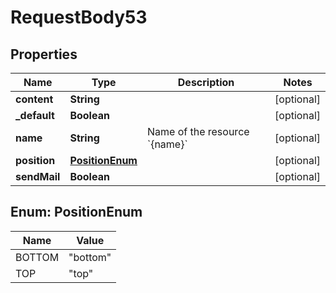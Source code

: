 

# RequestBody53


## Properties

| Name | Type | Description | Notes |
|------------ | ------------- | ------------- | -------------|
|**content** | **String** |  |  [optional] |
|**_default** | **Boolean** |  |  [optional] |
|**name** | **String** | Name of the resource &#x60;{name}&#x60; |  [optional] |
|**position** | [**PositionEnum**](#PositionEnum) |  |  [optional] |
|**sendMail** | **Boolean** |  |  [optional] |



## Enum: PositionEnum

| Name | Value |
|---- | -----|
| BOTTOM | &quot;bottom&quot; |
| TOP | &quot;top&quot; |




